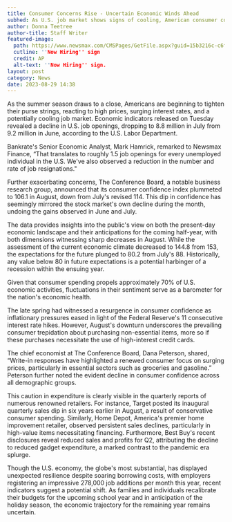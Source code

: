 ```yaml
---
title: Consumer Concerns Rise - Uncertain Economic Winds Ahead
subhed: As U.S. job market shows signs of cooling, American consumer confidence dips amidst inflation and high interest rates.
author: Donna Teetree
author-title: Staff Writer
featured-image: 
  path: https://www.newsmax.com/CMSPages/GetFile.aspx?guid=15b3216c-c6ff-4f5a-82e9-b57ec80db7d1&SiteName=Newsmax&maxsidesize=600
  cutline: ''Now Hiring'' sign
  credit: AP
  alt-text: ''Now Hiring'' sign.
layout: post
category: News
date: 2023-08-29 14:38
---
```


As the summer season draws to a close, Americans are beginning to tighten their purse strings, reacting to high prices, surging interest rates, and a potentially cooling job market. Economic indicators released on Tuesday revealed a decline in U.S. job openings, dropping to 8.8 million in July from 9.2 million in June, according to the U.S. Labor Department.

Bankrate's Senior Economic Analyst, Mark Hamrick, remarked to Newsmax Finance, “That translates to roughly 1.5 job openings for every unemployed individual in the U.S. We've also observed a reduction in the number and rate of job resignations."

Further exacerbating concerns, The Conference Board, a notable business research group, announced that its consumer confidence index plummeted to 106.1 in August, down from July's revised 114. This dip in confidence has seemingly mirrored the stock market's own decline during the month, undoing the gains observed in June and July.

The data provides insights into the public's view on both the present-day economic landscape and their anticipations for the coming half-year, with both dimensions witnessing sharp decreases in August. While the assessment of the current economic climate decreased to 144.8 from 153, the expectations for the future plunged to 80.2 from July's 88. Historically, any value below 80 in future expectations is a potential harbinger of a recession within the ensuing year.

Given that consumer spending propels approximately 70% of U.S. economic activities, fluctuations in their sentiment serve as a barometer for the nation's economic health.

The late spring had witnessed a resurgence in consumer confidence as inflationary pressures eased in light of the Federal Reserve's 11 consecutive interest rate hikes. However, August's downturn underscores the prevailing consumer trepidation about purchasing non-essential items, more so if these purchases necessitate the use of high-interest credit cards.

The chief economist at The Conference Board, Dana Peterson, shared, “Write-in responses have highlighted a renewed consumer focus on surging prices, particularly in essential sectors such as groceries and gasoline.” Peterson further noted the evident decline in consumer confidence across all demographic groups.

This caution in expenditure is clearly visible in the quarterly reports of numerous renowned retailers. For instance, Target posted its inaugural quarterly sales dip in six years earlier in August, a result of conservative consumer spending. Similarly, Home Depot, America's premier home improvement retailer, observed persistent sales declines, particularly in high-value items necessitating financing. Furthermore, Best Buy's recent disclosures reveal reduced sales and profits for Q2, attributing the decline to reduced gadget expenditure, a marked contrast to the pandemic era splurge.

Though the U.S. economy, the globe's most substantial, has displayed unexpected resilience despite soaring borrowing costs, with employers registering an impressive 278,000 job additions per month this year, recent indicators suggest a potential shift. As families and individuals recalibrate their budgets for the upcoming school year and in anticipation of the holiday season, the economic trajectory for the remaining year remains uncertain.

